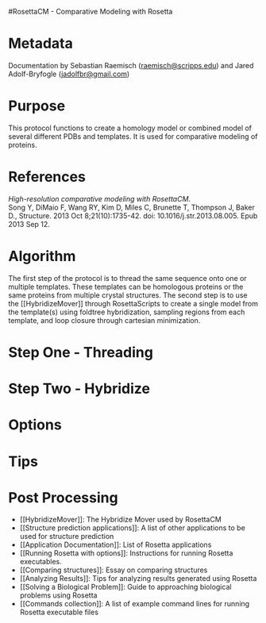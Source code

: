 #RosettaCM - Comparative Modeling with Rosetta

Metadata
========

Documentation by Sebastian Raemisch (raemisch@scripps.edu) and Jared Adolf-Bryfogle (jadolfbr@gmail.com)

Purpose
=======

This protocol functions to create a homology model or combined model of several different PDBs and templates.  It is used for comparative modeling of proteins.  

References
==========

_High-resolution comparative modeling with RosettaCM_.  
Song Y, DiMaio F, Wang RY, Kim D, Miles C, Brunette T, Thompson J, Baker D.,
Structure. 2013 Oct 8;21(10):1735-42. doi: 10.1016/j.str.2013.08.005. Epub 2013 Sep 12.

Algorithm
=========
The first step of the protocol is to thread the same sequence onto one or multiple templates.  These templates can be homologous proteins or the same proteins from multiple crystal structures.  The second step is to use the [[HybridizeMover]] through RosettaScripts to create a single model from the template(s) using foldtree hybridization, sampling regions from each template, and loop closure through cartesian minimization. 

Step One - Threading
====================

Step Two - Hybridize
====================

Options
=======

Tips
====

Post Processing
===============

* [[HybridizeMover]]: The Hybridize Mover used by RosettaCM
* [[Structure prediction applications]]: A list of other applications to be used for structure prediction
* [[Application Documentation]]: List of Rosetta applications
* [[Running Rosetta with options]]: Instructions for running Rosetta executables.
* [[Comparing structures]]: Essay on comparing structures
* [[Analyzing Results]]: Tips for analyzing results generated using Rosetta
* [[Solving a Biological Problem]]: Guide to approaching biological problems using Rosetta
* [[Commands collection]]: A list of example command lines for running Rosetta executable files
